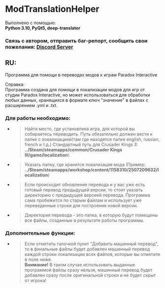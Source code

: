 # ModTranslationHelper
Выполнено с помощью:\
**Python 3.10, PyQt5, deep-translator**

### Связь с автором, отправить баг-репорт, сообщить свои пожелания: [Discord Server](https://discord.gg/zcAbHfUSCt)
## RU:
Программа для помощи в переводах модов к играм Paradox Interactive

Справка:\
Программа создана для помощи в локализации модов для игр от студии Paradox Interactive, но может использоваться для обработки любых данных, хранящихся в формате ключ "значение" в файлах с расширением .yml и .txt.

### Для работы необходимо:
- >Найти место, где установлена игра, для которой вы собираетесь переводить. Путь обязательно должен вести к папке с локализацией(там где находятся папки english, russian, french и т.д.) 
Стандартный путь для Crusader Kings 3:\
**../Steam/steamapps/common/Crusader Kings III/game/localization**\
- >Указать папку, где хранится локализация мода (Пример: **../Steam/steamapps/workshop/content/1158310/2507209632/localization**)
- >Если происходит обновление перевода и у вас уже есть готовый перевод предыдущей версии, то стоит указать директорию с предыдущей версией перевода. Программа сама пробежится по старым файлам и использует уже переведенные строки для построения новой версии.
- >Директория перевода - это папка, в которую будут помещены все файлы, созданные в результате работы программы.

### Дополнительные функции:
- >Если отметить галочкой пункт "Добавить машинный перевод", то в финальные файлы будет добавлен машинный перевод каждой строки локализации всех файлов, которые вы отметите в поле ниже.\
**Внимание!** В таком случае использовать выданные программой файлы сразу нельзя, машинный перевод будет добавлен сразу после оригинальной строки и не будет скрыт от игрока!
